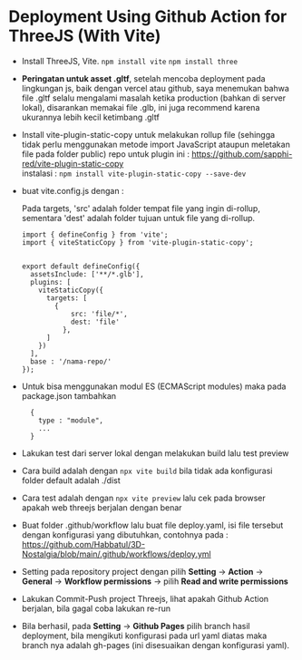 # Deployment Using Github Action for ThreeJS (With Vite)

- Install ThreeJS, Vite. `npm install vite` `npm install three`
- **Peringatan untuk asset .gltf**, setelah mencoba deployment pada lingkungan js, baik dengan vercel atau github, saya menemukan bahwa file .gltf selalu mengalami masalah ketika production (bahkan di server lokal), disarankan memakai file .glb, ini juga recommend karena ukurannya lebih kecil ketimbang .gltf
- Install vite-plugin-static-copy untuk melakukan rollup file (sehingga tidak perlu menggunakan metode import JavaScript ataupun meletakan file pada folder public)
  repo untuk plugin ini : https://github.com/sapphi-red/vite-plugin-static-copy<br>
  instalasi : `npm install vite-plugin-static-copy --save-dev`
- buat vite.config.js dengan :
  
  Pada targets, 'src' adalah folder tempat file yang ingin di-rollup, sementara 'dest' adalah folder tujuan untuk file yang di-rollup.
  ```
  import { defineConfig } from 'vite';
  import { viteStaticCopy } from 'vite-plugin-static-copy';
  
  
  export default defineConfig({
    assetsInclude: ['**/*.glb'],
    plugins: [
      viteStaticCopy({
        targets: [
          {
              src: 'file/*',
              dest: 'file'
            },
        ]
      })
    ],
    base : '/nama-repo/'
  });
   ```
  
- Untuk bisa menggunakan modul ES (ECMAScript modules) maka pada package.json tambahkan
  
  ```
    {
      type : "module",
      ...
    }
- Lakukan test dari server lokal dengan melakukan build lalu test preview
- Cara build adalah dengan
    ``npx vite build``
  bila tidak ada konfigurasi folder default adalah ./dist
- Cara test adalah dengan
  ``npx vite preview``
  lalu cek pada browser apakah web threejs berjalan dengan benar
- Buat folder .github/workflow lalu buat file deploy.yaml, isi file tersebut dengan konfigurasi yang dibutuhkan, contohnya pada : https://github.com/Habbatul/3D-Nostalgia/blob/main/.github/workflows/deploy.yml
- Setting pada repository project dengan pilih **Setting** -> **Action** -> **General** -> **Workflow permissions** -> pilih **Read and write permissions**
- Lakukan Commit-Push project Threejs, lihat apakah Github Action berjalan, bila gagal coba lakukan re-run
- Bila berhasil, pada **Setting** -> **Github Pages** pilih branch hasil deployment, bila mengikuti konfigurasi pada url yaml diatas maka branch nya adalah gh-pages (ini disesuaikan dengan konfigurasi yaml).

  

